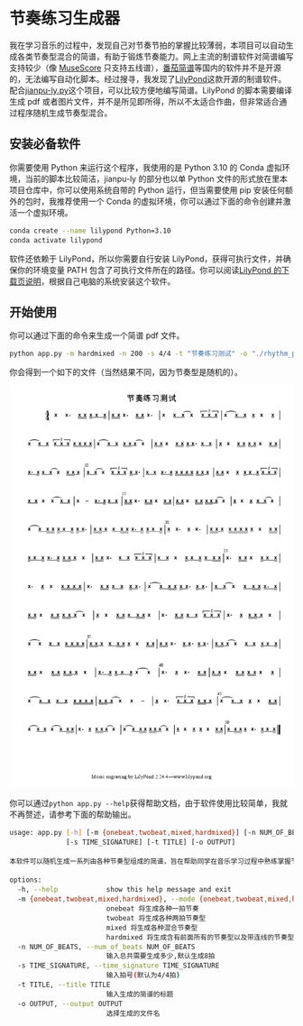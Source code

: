# 节奏练习生成器

我在学习音乐的过程中，发现自己对节奏节拍的掌握比较薄弱，本项目可以自动生成各类节奏型混合的简谱，有助于锻炼节奏能力。网上主流的制谱软件对简谱编写支持较少（像 [MuseScore](https://musescore.org/en) 只支持五线谱），[番茄简谱](http://zhipu.lezhi99.com/Zhipu-index.html)等国内的软件并不是开源的，无法编写自动化脚本。经过搜寻，我发现了[LilyPond](https://lilypond.org/)这款开源的制谱软件。配合[jianpu-ly.py](https://github.com/ssb22/jianpu-ly)这个项目，可以比较方便地编写简谱。LilyPond 的脚本需要编译生成 pdf 或者图片文件，并不是所见即所得，所以不太适合作曲，但非常适合通过程序随机生成节奏型混合。

## 安装必备软件

你需要使用 Python 来运行这个程序，我使用的是 Python 3.10 的 Conda 虚拟环境，当前的脚本比较简洁，jianpu-ly 的部分也以单 Python 文件的形式放在里本项目仓库中，你可以使用系统自带的 Python 运行，但当需要使用 pip 安装任何额外的包时，我推荐使用一个 Conda 的虚拟环境，你可以通过下面的命令创建并激活一个虚拟环境。

```bash
conda create --name lilypond Python=3.10
conda activate lilypond
```

软件还依赖于 LilyPond，所以你需要自行安装 LilyPond，获得可执行文件，并确保你的环境变量 PATH 包含了可执行文件所在的路径。你可以阅读[LilyPond 的下载页说明](https://lilypond.org/download.html)，根据自己电脑的系统安装这个软件。

## 开始使用

你可以通过下面的命令来生成一个简谱 pdf 文件。

```bash
python app.py -m hardmixed -n 200 -s 4/4 -t "节奏练习测试" -o "./rhythm_practice.pdf"
```

你会得到一个如下的文件（当然结果不同，因为节奏型是随机的）。

![Example](examples/example.png)

你可以通过`python app.py --help`获得帮助文档，由于软件使用比较简单，我就不再赘述，请参考下面的帮助输出。

```bash
usage: app.py [-h] [-m {onebeat,twobeat,mixed,hardmixed}] [-n NUM_OF_BEATS]
              [-s TIME_SIGNATURE] [-t TITLE] [-o OUTPUT]

本软件可以随机生成一系列由各种节奏型组成的简谱，旨在帮助同学在音乐学习过程中熟练掌握节奏型。

options:
  -h, --help            show this help message and exit
  -m {onebeat,twobeat,mixed,hardmixed}, --mode {onebeat,twobeat,mixed,hardmixed}
                        onebeat 将生成各种一拍节奏
                        twobeat 将生成各种两拍节奏型
                        mixed 将生成各种混合节奏型
                        hardmixed 将生成含有前面所有的节奏型以及带连线的节奏型
  -n NUM_OF_BEATS, --num_of_beats NUM_OF_BEATS
                        输入总共需要生成多少,默认生成8拍
  -s TIME_SIGNATURE, --time_signature TIME_SIGNATURE
                        输入拍号(默认为4/4拍)
  -t TITLE, --title TITLE
                        输入生成的简谱的标题
  -o OUTPUT, --output OUTPUT
                        选择生成的文件名
```
